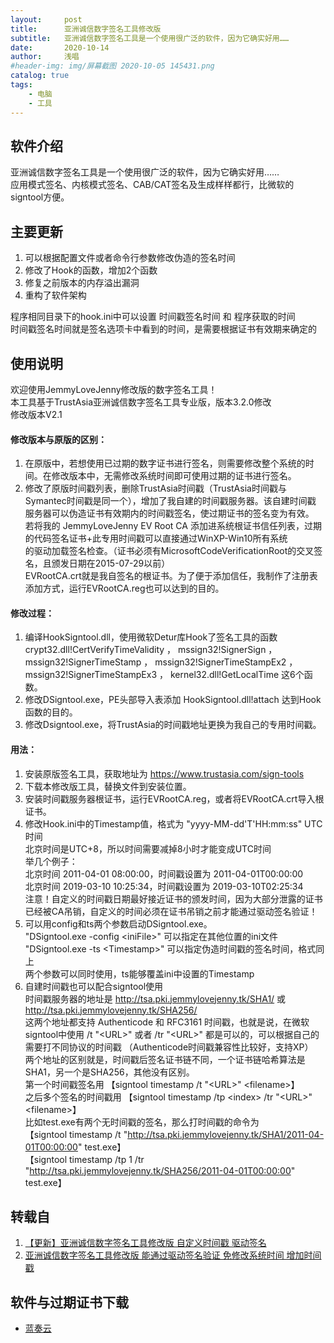 ```yaml
---
layout:     post
title:      亚洲诚信数字签名工具修改版
subtitle:   亚洲诚信数字签名工具是一个使用很广泛的软件，因为它确实好用……
date:       2020-10-14
author:     浅唱
#header-img: img/屏幕截图 2020-10-05 145431.png
catalog: true
tags:
    - 电脑
    - 工具
---
```



## 软件介绍
亚洲诚信数字签名工具是一个使用很广泛的软件，因为它确实好用……  
应用模式签名、内核模式签名、CAB/CAT签名及生成样样都行，比微软的signtool方便。  

## 主要更新
1. 可以根据配置文件或者命令行参数修改伪造的签名时间
2. 修改了Hook的函数，增加2个函数
3. 修复之前版本的内存溢出漏洞
4. 重构了软件架构


程序相同目录下的hook.ini中可以设置 时间戳签名时间 和 程序获取的时间  
时间戳签名时间就是签名选项卡中看到的时间，是需要根据证书有效期来确定的  


## 使用说明
欢迎使用JemmyLoveJenny修改版的数字签名工具！  
本工具基于TrustAsia亚洲诚信数字签名工具专业版，版本3.2.0修改  
修改版本V2.1  
  
#### 修改版本与原版的区别：  
1. 在原版中，若想使用已过期的数字证书进行签名，则需要修改整个系统的时间。在修改版本中，无需修改系统时间即可使用过期的证书进行签名。
2. 修改了原版时间戳列表，删除TrustAsia时间戳（TrustAsia时间戳与Symantec时间戳是同一个），增加了我自建的时间戳服务器。该自建时间戳
  服务器可以伪造证书有效期内的时间戳签名，使过期证书的签名变为有效。  
  若将我的 JemmyLoveJenny EV Root CA 添加进系统根证书信任列表，过期的代码签名证书+此专用时间戳可以直接通过WinXP-Win10所有系统  
  的驱动加载签名检查。（证书必须有MicrosoftCodeVerificationRoot的交叉签名，且颁发日期在2015-07-29以前）  
  EVRootCA.crt就是我自签名的根证书。为了便于添加信任，我制作了注册表添加方式，运行EVRootCA.reg也可以达到的目的。  

#### 修改过程：  
1. 编译HookSigntool.dll，使用微软Detur库Hook了签名工具的函数 crypt32.dll!CertVerifyTimeValidity ， mssign32!SignerSign ， 
  mssign32!SignerTimeStamp ， mssign32!SignerTimeStampEx2 ， mssign32!SignerTimeStampEx3 ， kernel32.dll!GetLocalTime 这6个函数。
2. 修改DSigntool.exe，PE头部导入表添加 HookSigntool.dll!attach 达到Hook函数的目的。
3. 修改Dsigntool.exe，将TrustAsia的时间戳地址更换为我自己的专用时间戳。

#### 用法：
1. 安装原版签名工具，获取地址为 https://www.trustasia.com/sign-tools
2. 下载本修改版工具，替换文件到安装位置。
3. 安装时间戳服务器根证书，运行EVRootCA.reg，或者将EVRootCA.crt导入根证书。
4. 修改Hook.ini中的Timestamp值，格式为 "yyyy-MM-dd'T'HH:mm:ss" UTC时间    
  北京时间是UTC+8，所以时间需要减掉8小时才能变成UTC时间    
  举几个例子：    
  北京时间 2011-04-01 08:00:00，时间戳设置为 2011-04-01T00:00:00    
  北京时间 2019-03-10 10:25:34，时间戳设置为 2019-03-10T02:25:34    
  注意！自定义的时间戳日期最好接近证书的颁发时间，因为大部分泄露的证书已经被CA吊销，自定义的时间必须在证书吊销之前才能通过驱动签名验证！    
5. 可以用config和ts两个参数启动DSigntool.exe。    
  "DSigntool.exe -config \<iniFile\>" 可以指定在其他位置的ini文件    
  "DSigntool.exe -ts \<Timestamp\>" 可以指定伪造时间戳的签名时间，格式同上    
  两个参数可以同时使用，ts能够覆盖ini中设置的Timestamp    
6. 自建时间戳也可以配合signtool使用    
  时间戳服务器的地址是 http://tsa.pki.jemmylovejenny.tk/SHA1/ 或 http://tsa.pki.jemmylovejenny.tk/SHA256/    
  这两个地址都支持 Authenticode 和 RFC3161 时间戳，也就是说，在微软signtool中使用 /t "\<URL\>" 或者 /tr "\<URL\>" 都是可以的，可以根据自己的    
  需要打不同协议的时间戳 （Authenticode时间戳兼容性比较好，支持XP）    
  两个地址的区别就是，时间戳后签名证书链不同，一个证书链哈希算法是SHA1，另一个是SHA256，其他没有区别。    
  第一个时间戳签名用 【signtool timestamp /t "\<URL\>" \<filename\>】    
  之后多个签名的时间戳用 【signtool timestamp /tp \<index\> /tr "\<URL\>" \<filename\>】    
  比如test.exe有两个无时间戳的签名，那么打时间戳的命令为    
  【signtool timestamp /t "http://tsa.pki.jemmylovejenny.tk/SHA1/2011-04-01T00:00:00" test.exe】    
  【signtool timestamp /tp 1 /tr "http://tsa.pki.jemmylovejenny.tk/SHA256/2011-04-01T00:00:00" test.exe】    
  
## 转载自
1. [【更新】亚洲诚信数字签名工具修改版 自定义时间戳 驱动签名](https://www.52pojie.cn/thread-1027420-1-1.html)
2. [亚洲诚信数字签名工具修改版 能通过驱动签名验证 免修改系统时间 增加时间戳](https://www.52pojie.cn/thread-877849-1-1.html)

## 软件与过期证书下载

- [蓝奏云](https://www.lanzoux.com/ihsiJher9tg)